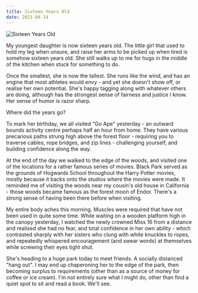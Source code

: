 ```yaml
---
title: Sixteen Years Old
date: 2021-04-14
---
```


![Sixteen Years Old](https://source.unsplash.com/di8ognBauG0/1600x900)

My youngest daughter is now sixteen years old. The little girl that used to hold my leg when unsure, and raise her arms to be picked up when tired is somehow sixteen years old. She still walks up to me for hugs in the middle of the kitchen when stuck for something to do.

Once the smallest, she is now the tallest. She runs like the wind, and has an engine that most athletes would envy - and yet she doesn't show off, or realise her own potential. She's happy tagging along with whatever others are doing, although has the strongest sense of fairness and justice I know. Her sense of humor is razor sharp.

Where did the years go?

To mark her birthday, we all visited "Go Ape" yesterday - an outward bounds activity centre perhaps half an hour from home. They have various precarious paths strung high above the forest floor - requiring you to traverse cables, rope bridges, and zip lines - challenging yourself, and building confidence along the way.

At the end of the day we walked to the edge of the woods, and visited one of the locations for a rather famous series of movies. Black Park served as the grounds of Hogwards School throughout the Harry Potter movies, mostly because it backs onto the studios where the movies were made. It reminded me of visiting the woods near my cousin's old house in California - those woods became famous as the forest moon of Endor. There's a strong sense of having been there before when visiting.

My entire body aches this morning. Muscles were required that have not been used in quite some time. While waiting on a wooden platform high in the canopy yesterday, I watched the newly crowned Miss 16 from a distance and realised she had no fear, and total confidence in her own ability - which contrasted sharply with her sisters who clung with white knuckles to ropes, and repeatedly whispered encouragement (and swear words) at themselves while screwing their eyes tight shut.

She's heading to a huge park today to meet friends. A socially distanced "hang out". I may end up chaperoning her to the edge of the park, then becoming surplus to requirements (other than as a source of money for coffee or ice cream). I'm not entirely sure what I might do, other than find a quiet spot to sit and read a book. We'll see.
